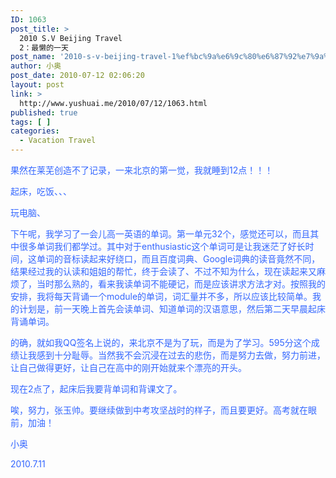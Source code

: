 ```yaml
---
ID: 1063
post_title: >
  2010 S.V Beijing Travel
  2：最懒的一天
post_name: '2010-s-v-beijing-travel-1%ef%bc%9a%e6%9c%80%e6%87%92%e7%9a%84%e4%b8%80%e5%a4%a9'
author: 小奥
post_date: 2010-07-12 02:06:20
layout: post
link: >
  http://www.yushuai.me/2010/07/12/1063.html
published: true
tags: [ ]
categories:
  - Vacation Travel
---
```

<span style="color: #3366ff;">果然在莱芜创造不了记录，一来北京的第一觉，我就睡到12点！！！</span>

<span style="color: #3366ff;">起床，吃饭、、、</span>

<span style="color: #3366ff;">玩电脑、</span>

<span style="color: #3366ff;">下午呢，我学习了一会儿高一英语的单词。第一单元32个，感觉还可以，而且其中很多单词我们都学过。其中对于enthusiastic这个单词可是让我迷茫了好长时间，这单词的音标读起来好绕口，而且百度词典、Google词典的读音竟然不同，结果经过我的认读和姐姐的帮忙，终于会读了、不过不知为什么，现在读起来又麻烦了，当时那么熟的，看来我读单词不能硬记，而是应该讲求方法才对。按照我的安排，我将每天背诵一个module的单词，词汇量并不多，所以应该比较简单。我的计划是，前一天晚上首先会读单词、知道单词的汉语意思，然后第二天早晨起床背诵单词。</span>

<span style="color: #3366ff;">的确，就如我QQ签名上说的，来北京不是为了玩，而是为了学习。595分这个成绩让我感到十分耻辱。当然我不会沉浸在过去的悲伤，而是努力去做，努力前进，让自己做得更好，让自己在高中的刚开始就来个漂亮的开头。</span>

<span style="color: #3366ff;">现在2点了，起床后我要背单词和背课文了。</span>

<span style="color: #3366ff;">唉，努力，张玉帅。要继续做到中考攻坚战时的样子，而且要更好。高考就在眼前，加油！</span>

<span style="color: #3366ff;">小奥</span>

<span style="color: #3366ff;">2010.7.11</span>